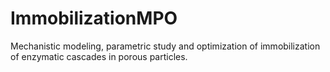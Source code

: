 # ImmobilizationMPO
Mechanistic modeling, parametric study and optimization of immobilization of enzymatic cascades in porous particles.
